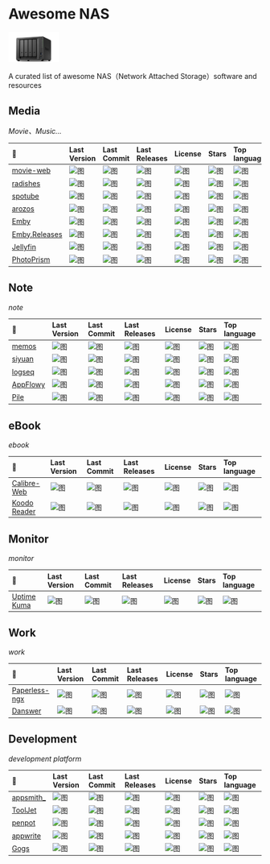 # Awesome NAS

<p>
<img src="./public/syno.png" width="20%">
</p>

A curated list of awesome NAS（Network Attached Storage）software and resources

## Media

_Movie、Music..._

| 🔗                                                             | Last Version                                                                             | Last Commit                                                                                | Last Releases                                                                               | License                                                                                | Stars                                                                                           | Top language                                                                          |
| :------------------------------------------------------------- | :--------------------------------------------------------------------------------------- | :----------------------------------------------------------------------------------------- | :------------------------------------------------------------------------------------------ | :------------------------------------------------------------------------------------- | :---------------------------------------------------------------------------------------------- | :------------------------------------------------------------------------------------ |
| [movie-web](https://github.com/movie-web/movie-web)            | ![图](https://img.shields.io/github/v/release/movie-web/movie-web?label= "title")        | ![图](https://img.shields.io/github/last-commit/movie-web/movie-web?label= "title")        | ![图](https://img.shields.io/github/release-date/movie-web/movie-web?label= "title")        | ![图](https://img.shields.io/github/license/movie-web/movie-web?label= "title")        | ![图](https://img.shields.io/github/stars/movie-web/movie-web?label=&style=flat "title")        | ![图](https://img.shields.io/github/languages/top/movie-web/movie-web "title")        |
| [radishes](https://github.com/radishes-music/radishes)         | ![图](https://img.shields.io/github/v/release/radishes-music/radishes?label= "title")    | ![图](https://img.shields.io/github/last-commit/radishes-music/radishes?label= "title")    | ![图](https://img.shields.io/github/release-date/radishes-music/radishes?label= "title")    | ![图](https://img.shields.io/github/license/radishes-music/radishes?label= "title")    | ![图](https://img.shields.io/github/stars/radishes-music/radishes?label=&style=flat "title")    | ![图](https://img.shields.io/github/languages/top/radishes-music/radishes "title")    |
| [spotube](https://github.com/KRTirtho/spotube)                 | ![图](https://img.shields.io/github/v/release/KRTirtho/spotube?label= "title")           | ![图](https://img.shields.io/github/last-commit/KRTirtho/spotube?label= "title")           | ![图](https://img.shields.io/github/release-date/KRTirtho/spotube?label= "title")           | ![图](https://img.shields.io/github/license/KRTirtho/spotube?label= "title")           | ![图](https://img.shields.io/github/stars/KRTirtho/spotube?label=&style=flat "title")           | ![图](https://img.shields.io/github/languages/top/KRTirtho/spotube "title")           |
| [arozos](https://github.com/tobychui/arozos)                   | ![图](https://img.shields.io/github/v/release/tobychui/arozos?label= "title")            | ![图](https://img.shields.io/github/last-commit/tobychui/arozos?label= "title")            | ![图](https://img.shields.io/github/release-date/tobychui/arozos?label= "title")            | ![图](https://img.shields.io/github/license/tobychui/arozos?label= "title")            | ![图](https://img.shields.io/github/stars/tobychui/arozos?label=&style=flat "title")            | ![图](https://img.shields.io/github/languages/top/tobychui/arozos "title")            |
| [Emby](https://github.com/MediaBrowser/Emby)                   | ![图](https://img.shields.io/github/v/release/MediaBrowser/Emby?label= "title")          | ![图](https://img.shields.io/github/last-commit/MediaBrowser/Emby?label= "title")          | ![图](https://img.shields.io/github/release-date/MediaBrowser/Emby?label= "title")          | ![图](https://img.shields.io/github/license/MediaBrowser/Emby?label= "title")          | ![图](https://img.shields.io/github/stars/MediaBrowser/Emby?label=&style=flat "title")          | ![图](https://img.shields.io/github/languages/top/MediaBrowser/Emby "title")          |
| [Emby.Releases](https://github.com/MediaBrowser/Emby.Releases) | ![图](https://img.shields.io/github/v/release/MediaBrowser/Emby.Releases?label= "title") | ![图](https://img.shields.io/github/last-commit/MediaBrowser/Emby.Releases?label= "title") | ![图](https://img.shields.io/github/release-date/MediaBrowser/Emby.Releases?label= "title") | ![图](https://img.shields.io/github/license/MediaBrowser/Emby.Releases?label= "title") | ![图](https://img.shields.io/github/stars/MediaBrowser/Emby.Releases?label=&style=flat "title") | ![图](https://img.shields.io/github/languages/top/MediaBrowser/Emby.Releases "title") |
| [Jellyfin](https://github.com/jellyfin/jellyfin)               | ![图](https://img.shields.io/github/v/release/jellyfin/jellyfin?label= "title")          | ![图](https://img.shields.io/github/last-commit/jellyfin/jellyfin?label= "title")          | ![图](https://img.shields.io/github/release-date/jellyfin/jellyfin?label= "title")          | ![图](https://img.shields.io/github/license/jellyfin/jellyfin?label= "title")          | ![图](https://img.shields.io/github/stars/jellyfin/jellyfin?label=&style=flat "title")          | ![图](https://img.shields.io/github/languages/top/jellyfin/jellyfin "title")          |
| [PhotoPrism](https://github.com/photoprism/photoprism)         | ![图](https://img.shields.io/github/v/release/photoprism/photoprism?label= "title")      | ![图](https://img.shields.io/github/last-commit/photoprism/photoprism?label= "title")      | ![图](https://img.shields.io/github/release-date/photoprism/photoprism?label= "title")      | ![图](https://img.shields.io/github/license/photoprism/photoprism?label= "title")      | ![图](https://img.shields.io/github/stars/photoprism/photoprism?label=&style=flat "title")      | ![图](https://img.shields.io/github/languages/top/photoprism/photoprism "title")      |

## Note

_note_

| 🔗                                                  | Last Version                                                                       | Last Commit                                                                          | Last Releases                                                                         | License                                                                          | Stars                                                                                     | Top language                                                                    |
| :-------------------------------------------------- | :--------------------------------------------------------------------------------- | :----------------------------------------------------------------------------------- | :------------------------------------------------------------------------------------ | :------------------------------------------------------------------------------- | :---------------------------------------------------------------------------------------- | :------------------------------------------------------------------------------ |
| [memos](https://github.com/usememos/memos)          | ![图](https://img.shields.io/github/v/release/usememos/memos?label= "title")       | ![图](https://img.shields.io/github/last-commit/usememos/memos?label= "title")       | ![图](https://img.shields.io/github/release-date/usememos/memos?label= "title")       | ![图](https://img.shields.io/github/license/usememos/memos?label= "title")       | ![图](https://img.shields.io/github/stars/usememos/memos?label=&style=flat "title")       | ![图](https://img.shields.io/github/languages/top/usememos/memos "title")       |
| [siyuan](https://github.com/siyuan-note/siyuan)     | ![图](https://img.shields.io/github/v/release/siyuan-note/siyuan?label= "title")   | ![图](https://img.shields.io/github/last-commit/siyuan-note/siyuan?label= "title")   | ![图](https://img.shields.io/github/release-date/siyuan-note/siyuan?label= "title")   | ![图](https://img.shields.io/github/license/siyuan-note/siyuan?label= "title")   | ![图](https://img.shields.io/github/stars/siyuan-note/siyuan?label=&style=flat "title")   | ![图](https://img.shields.io/github/languages/top/siyuan-note/siyuan "title")   |
| [logseq](https://github.com/logseq/logseq)          | ![图](https://img.shields.io/github/v/release/logseq/logseq?label= "title")        | ![图](https://img.shields.io/github/last-commit/logseq/logseq?label= "title")        | ![图](https://img.shields.io/github/release-date/logseq/logseq?label= "title")        | ![图](https://img.shields.io/github/license/logseq/logseq?label= "title")        | ![图](https://img.shields.io/github/stars/logseq/logseq?label=&style=flat "title")        | ![图](https://img.shields.io/github/languages/top/logseq/logseq "title")        |
| [AppFlowy](https://github.com/AppFlowy-IO/AppFlowy) | ![图](https://img.shields.io/github/v/release/AppFlowy-IO/AppFlowy?label= "title") | ![图](https://img.shields.io/github/last-commit/AppFlowy-IO/AppFlowy?label= "title") | ![图](https://img.shields.io/github/release-date/AppFlowy-IO/AppFlowy?label= "title") | ![图](https://img.shields.io/github/license/AppFlowy-IO/AppFlowy?label= "title") | ![图](https://img.shields.io/github/stars/AppFlowy-IO/AppFlowy?label=&style=flat "title") | ![图](https://img.shields.io/github/languages/top/AppFlowy-IO/AppFlowy "title") |
| [Pile](https://github.com/UdaraJay/Pile)            | ![图](https://img.shields.io/github/v/release/UdaraJay/Pile?label= "title")        | ![图](https://img.shields.io/github/last-commit/UdaraJay/Pile?label= "title")        | ![图](https://img.shields.io/github/release-date/UdaraJay/Pile?label= "title")        | ![图](https://img.shields.io/github/license/UdaraJay/Pile?label= "title")        | ![图](https://img.shields.io/github/stars/UdaraJay/Pile?label=&style=flat "title")        | ![图](https://img.shields.io/github/languages/top/UdaraJay/Pile "title")        |

## eBook

_ebook_

| 🔗                                                           | Last Version                                                                            | Last Commit                                                                               | Last Releases                                                                              | License                                                                               | Stars                                                                                          | Top language                                                                         |
| :----------------------------------------------------------- | :-------------------------------------------------------------------------------------- | :---------------------------------------------------------------------------------------- | :----------------------------------------------------------------------------------------- | :------------------------------------------------------------------------------------ | :--------------------------------------------------------------------------------------------- | :----------------------------------------------------------------------------------- |
| [Calibre-Web](https://github.com/janeczku/calibre-web)       | ![图](https://img.shields.io/github/v/release/janeczku/calibre-web?label= "title")      | ![图](https://img.shields.io/github/last-commit/janeczku/calibre-web?label= "title")      | ![图](https://img.shields.io/github/release-date/janeczku/calibre-web?label= "title")      | ![图](https://img.shields.io/github/license/janeczku/calibre-web?label= "title")      | ![图](https://img.shields.io/github/stars/janeczku/calibre-web?label=&style=flat "title")      | ![图](https://img.shields.io/github/languages/top/janeczku/calibre-web "title")      |
| [Koodo Reader](https://github.com/koodo-reader/koodo-reader) | ![图](https://img.shields.io/github/v/release/koodo-reader/koodo-reader?label= "title") | ![图](https://img.shields.io/github/last-commit/koodo-reader/koodo-reader?label= "title") | ![图](https://img.shields.io/github/release-date/koodo-reader/koodo-reader?label= "title") | ![图](https://img.shields.io/github/license/koodo-reader/koodo-reader?label= "title") | ![图](https://img.shields.io/github/stars/koodo-reader/koodo-reader?label=&style=flat "title") | ![图](https://img.shields.io/github/languages/top/koodo-reader/koodo-reader "title") |

## Monitor

_monitor_

| 🔗                                                     | Last Version                                                                       | Last Commit                                                                          | Last Releases                                                                         | License                                                                          | Stars                                                                                     | Top language                                                                    |
| :----------------------------------------------------- | :--------------------------------------------------------------------------------- | :----------------------------------------------------------------------------------- | :------------------------------------------------------------------------------------ | :------------------------------------------------------------------------------- | :---------------------------------------------------------------------------------------- | :------------------------------------------------------------------------------ |
| [Uptime Kuma](https://github.com/louislam/uptime-kuma) | ![图](https://img.shields.io/github/v/release/louislam/uptime-kuma?label= "title") | ![图](https://img.shields.io/github/last-commit/louislam/uptime-kuma?label= "title") | ![图](https://img.shields.io/github/release-date/louislam/uptime-kuma?label= "title") | ![图](https://img.shields.io/github/license/louislam/uptime-kuma?label= "title") | ![图](https://img.shields.io/github/stars/louislam/uptime-kuma?label=&style=flat "title") | ![图](https://img.shields.io/github/languages/top/louislam/uptime-kuma "title") |

## Work

_work_

| 🔗                                                              | Last Version                                                                              | Last Commit                                                                                 | Last Releases                                                                                | License                                                                                 | Stars                                                                                            | Top language                                                                           |
| :-------------------------------------------------------------- | :---------------------------------------------------------------------------------------- | :------------------------------------------------------------------------------------------ | :------------------------------------------------------------------------------------------- | :-------------------------------------------------------------------------------------- | :----------------------------------------------------------------------------------------------- | :------------------------------------------------------------------------------------- |
| [Paperless-ngx](https://github.com/paperless-ngx/paperless-ngx) | ![图](https://img.shields.io/github/v/release/paperless-ngx/paperless-ngx?label= "title") | ![图](https://img.shields.io/github/last-commit/paperless-ngx/paperless-ngx?label= "title") | ![图](https://img.shields.io/github/release-date/paperless-ngx/paperless-ngx?label= "title") | ![图](https://img.shields.io/github/license/paperless-ngx/paperless-ngx?label= "title") | ![图](https://img.shields.io/github/stars/paperless-ngx/paperless-ngx?label=&style=flat "title") | ![图](https://img.shields.io/github/languages/top/paperless-ngx/paperless-ngx "title") |
| [Danswer](https://github.com/danswer-ai/danswer)                | ![图](https://img.shields.io/github/v/release/danswer-ai/danswer?label= "title")          | ![图](https://img.shields.io/github/last-commit/danswer-ai/danswer?label= "title")          | ![图](https://img.shields.io/github/release-date/danswer-ai/danswer?label= "title")          | ![图](https://img.shields.io/github/license/danswer-ai/danswer?label= "title")          | ![图](https://img.shields.io/github/stars/danswer-ai/danswer?label=&style=flat "title")          | ![图](https://img.shields.io/github/languages/top/danswer-ai/danswer "title")          |

## Development

_development platform_

| 🔗                                                    | Last Version                                                                       | Last Commit                                                                          | Last Releases                                                                         | License                                                                          | Stars                                                                                     | Top language                                                                    |
| :---------------------------------------------------- | :--------------------------------------------------------------------------------- | :----------------------------------------------------------------------------------- | :------------------------------------------------------------------------------------ | :------------------------------------------------------------------------------- | :---------------------------------------------------------------------------------------- | :------------------------------------------------------------------------------ |
| [appsmith\_](https://github.com/appsmithorg/appsmith) | ![图](https://img.shields.io/github/v/release/appsmithorg/appsmith?label= "title") | ![图](https://img.shields.io/github/last-commit/appsmithorg/appsmith?label= "title") | ![图](https://img.shields.io/github/release-date/appsmithorg/appsmith?label= "title") | ![图](https://img.shields.io/github/license/appsmithorg/appsmith?label= "title") | ![图](https://img.shields.io/github/stars/appsmithorg/appsmith?label=&style=flat "title") | ![图](https://img.shields.io/github/languages/top/appsmithorg/appsmith "title") |
| [ToolJet](https://github.com/ToolJet/ToolJet)         | ![图](https://img.shields.io/github/v/release/ToolJet/ToolJet?label= "title")      | ![图](https://img.shields.io/github/last-commit/ToolJet/ToolJet?label= "title")      | ![图](https://img.shields.io/github/release-date/ToolJet/ToolJet?label= "title")      | ![图](https://img.shields.io/github/license/ToolJet/ToolJet?label= "title")      | ![图](https://img.shields.io/github/stars/ToolJet/ToolJet?label=&style=flat "title")      | ![图](https://img.shields.io/github/languages/top/ToolJet/ToolJet "title")      |
| [penpot](https://github.com/penpot/penpot)            | ![图](https://img.shields.io/github/v/release/penpot/penpot?label= "title")        | ![图](https://img.shields.io/github/last-commit/penpot/penpot?label= "title")        | ![图](https://img.shields.io/github/release-date/penpot/penpot?label= "title")        | ![图](https://img.shields.io/github/license/penpot/penpot?label= "title")        | ![图](https://img.shields.io/github/stars/penpot/penpot?label=&style=flat "title")        | ![图](https://img.shields.io/github/languages/top/penpot/penpot "title")        |
| [appwrite](https://github.com/appwrite/appwrite)      | ![图](https://img.shields.io/github/v/release/appwrite/appwrite?label= "title")    | ![图](https://img.shields.io/github/last-commit/appwrite/appwrite?label= "title")    | ![图](https://img.shields.io/github/release-date/appwrite/appwrite?label= "title")    | ![图](https://img.shields.io/github/license/appwrite/appwrite?label= "title")    | ![图](https://img.shields.io/github/stars/appwrite/appwrite?label=&style=flat "title")    | ![图](https://img.shields.io/github/languages/top/appwrite/appwrite "title")    |
| [Gogs](https://github.com/gogs/gogs)                  | ![图](https://img.shields.io/github/v/release/gogs/gogs?label= "title")            | ![图](https://img.shields.io/github/last-commit/gogs/gogs?label= "title")            | ![图](https://img.shields.io/github/release-date/gogs/gogs?label= "title")            | ![图](https://img.shields.io/github/license/gogs/gogs?label= "title")            | ![图](https://img.shields.io/github/stars/gogs/gogs?label=&style=flat "title")            | ![图](https://img.shields.io/github/languages/top/gogs/gogs "title")            |
